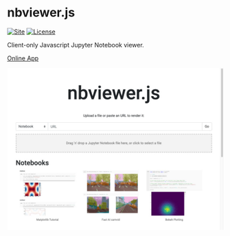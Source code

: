 # nbviewer.js

[![Site](https://github.com/danielfrg/nbviewer.js/workflows/deploy/badge.svg)](https://nbviewer.danielfrg.com)
[![License](https://img.shields.io/:license-Apache%202-blue.svg)](https://github.com/danielfrg/nbviewer.js/blob/master/LICENSE.txt)

Client-only Javascript Jupyter Notebook viewer.

[Online App](https://nbviewer.danielfrg.com)

[![nbviewer.js](https://raw.githubusercontent.com/danielfrg/nbviewer.js/master/nbviewer-js.png)](https://word2vec.danielfrg.com)

